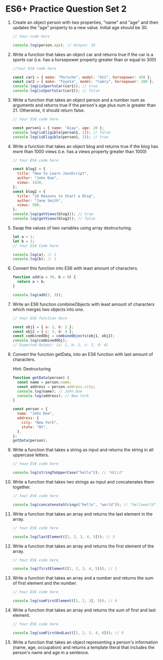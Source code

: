 # ES6+ Practice Question Set 2

1. Create an object person with two properties, "name" and "age" and then updates the "age" property to a new value. Initial age should be 30.

   ```jsx
   // Your code here

   console.log(person.age); // Output: 35
   ```

2. Write a function that takes an object car and returns true if the car is a sports car (i.e. has a horsepower property greater than or equal to 300)

   ```jsx
   //Your ES6 code here

   const car1 = { make: "Porsche", model: "911", horsepower: 450 };
   const car2 = { make: "Toyota", model: "Camry", horsepower: 200 };
   console.log(isSportsCar(car1)); // true
   console.log(isSportsCar(car2)); // false
   ```

3. Write a function that takes an object person and a number num as arguments and returns true if the person's age plus num is greater than 21. Otherwise, it should return false.

   ```jsx
   // Your ES6 code here

   const person1 = { name: "Ajay", age: 20 };
   console.log(isEligible(person1, 1)); // false
   console.log(isEligible(person1, 2)); // true
   ```

4. Write a function that takes an object blog and returns true if the blog has more than 1000 views (i.e. has a views property greater than 1000)

   ```jsx
   // Your ES6 code here

   const blog1 = {
     title: "How to Learn JavaScript",
     author: "John Doe",
     views: 1430,
   };
   const blog2 = {
     title: "10 Reasons to Start a Blog",
     author: "Jane Smith",
     views: 500,
   };
   console.log(getViews(blog1)); // true
   console.log(getViews(blog2)); // false
   ```

5. Swap the values of two variables using array destructuring.

   ```jsx
   let a = 1;
   let b = 2;
   // Your ES6 Code here

   console.log(a); // 2
   console.log(b); // 1
   ```

6. Convert this function into ES6 with least amount of characters.

   ```jsx
   function add(a = 30, b = 0) {
     return a + b;
   }

   console.log(add(2, 3));
   ```

7. Write an ES6 function combineObjects with least amount of characters which merges two objects into one.

   ```jsx
   // Your ES6 function here

   const obj1 = { a: 1, b: 2 };
   const obj2 = { c: 3, d: 4 };
   const combinedObj = combineObjects(obj1, obj2);
   console.log(combinedObj);
   // Expected Output: {a: 1, b: 2, c: 3, d: 4}
   ```

8. Convert the function getData, into an ES6 function with last amount of characters.

   Hint: Destructuring

   ```jsx
   function getData(person) {
     const name = person.name;
     const address = person.address.city;
     console.log(name); // John Doe
     console.log(address); // New York
   }

   const person = {
     name: "John Doe",
     address: {
       city: "New York",
       state: "NY",
     },
   };
   getData(person);
   ```

9. Write a function that takes a string as input and returns the string in all uppercase letters.

   ```jsx
   // Youe ES6 code here

   console.log(stringToUpperCase("hello")); // "HELLO"
   ```

10. Write a function that takes two strings as input and concatenates them together.

    ```jsx
    // Your ES6 code here

    console.log(concatenateStrings("hello", "world")); // "helloworld"
    ```

11. Write a function that takes an array and returns the last element in the array.

    ```jsx
    // Your ES6 code here

    console.log(lastElement([1, 2, 3, 4, 5])); // 5
    ```

12. Write a function that takes an array and returns the first element of the array.

    ```jsx
    // Your ES6 code here

    console.log(firstElement([1, 2, 3, 4, 5])); // 1
    ```

13. Write a function that takes an array and a number and returns the sum of first element and the number.

    ```jsx
    // Your ES6 code here

    console.log(sumFirstElement([1, 2, 3], 5)); // 6
    ```

14. Write a function that takes an array and returns the sum of first and last element.

    ```jsx
    // Your ES6 code here

    console.log(sumFirstAndLast([1, 2, 3, 4, 8])); // 9
    ```

15. Write a function that takes an object representing a person's information (name, age, occupation) and returns a template literal that includes the person's name and age in a sentence.
